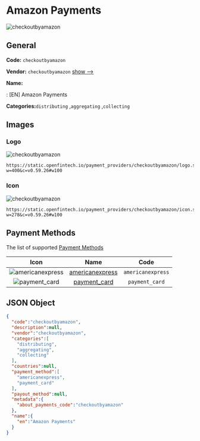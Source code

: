 
# Amazon Payments 
![checkoutbyamazon](https://static.openfintech.io/payment_providers/checkoutbyamazon/logo.svg?w=400&c=v0.59.26#w100)  

## General 
 
**Code:** `checkoutbyamazon` 
 
**Vendor:** `checkoutbyamazon` [show -->](/vendors/checkoutbyamazon/) 
 
**Name:** 
 
:	[EN] Amazon Payments 
 
**Categories:**`distributing` ,`aggregating` ,`collecting` 
 

## Images 

### Logo 
 
![checkoutbyamazon](https://static.openfintech.io/payment_providers/checkoutbyamazon/logo.svg?w=400&c=v0.59.26#w100)  

```
https://static.openfintech.io/payment_providers/checkoutbyamazon/logo.svg?w=400&c=v0.59.26#w100
```  

### Icon 
 
![checkoutbyamazon](https://static.openfintech.io/payment_providers/checkoutbyamazon/icon.svg?w=278&c=v0.59.26#w100)  

```
https://static.openfintech.io/payment_providers/checkoutbyamazon/icon.svg?w=278&c=v0.59.26#w100
```  

## Payment Methods 
 
The list of supported [Payment Methods](/payment-methods/) 

|Icon|Name|Code| 
|:---:|:---:|:---:| 
|![americanexpress](https://static.openfintech.io/payment_methods/americanexpress/icon.svg?w=278&c=v0.59.26#w100) |[americanexpress](/payment-methods/americanexpress/)|`americanexpress`| 
|![payment_card](https://static.openfintech.io/payment_methods/payment_card/icon.svg?w=278&c=v0.59.26#w100) |[payment_card](/payment-methods/payment_card/)|`payment_card`| 
 

## JSON Object 

```json
{
  "code":"checkoutbyamazon",
  "description":null,
  "vendor":"checkoutbyamazon",
  "categories":[
    "distributing",
    "aggregating",
    "collecting"
  ],
  "countries":null,
  "payment_method":[
    "americanexpress",
    "payment_card"
  ],
  "payout_method":null,
  "metadata":{
    "about_payments_code":"checkoutbyamazon"
  },
  "name":{
    "en":"Amazon Payments"
  }
}
```  

